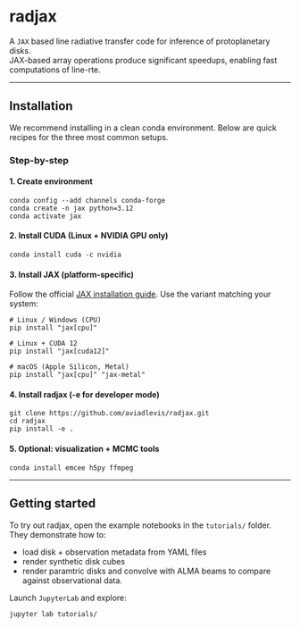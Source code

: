 # radjax
A `JAX` based line radiative transfer code for inference of protoplanetary disks.  
JAX-based array operations produce significant speedups, enabling fast computations of line-rte. 

---

## Installation

We recommend installing in a clean conda environment. Below are quick recipes for the three most common setups.


### Step-by-step

#### 1. Create environment
```
conda config --add channels conda-forge
conda create -n jax python=3.12
conda activate jax
```

#### 2. Install CUDA (Linux + NVIDIA GPU only)
```
conda install cuda -c nvidia

```
#### 3. Install JAX (platform-specific)
Follow the official [JAX installation guide](https://docs.jax.dev/en/latest/installation.html).
Use the variant matching your system:
```
# Linux / Windows (CPU)
pip install "jax[cpu]"

# Linux + CUDA 12
pip install "jax[cuda12]"

# macOS (Apple Silicon, Metal)
pip install "jax[cpu]" "jax-metal"

```

#### 4. Install radjax (-e for developer mode) 
```
git clone https://github.com/aviadlevis/radjax.git
cd radjax
pip install -e .
```

#### 5. Optional: visualization + MCMC tools
```
conda install emcee h5py ffmpeg
```

---

## Getting started
To try out radjax, open the example notebooks in the `tutorials/` folder.
They demonstrate how to:
 - load disk + observation metadata from YAML files
 - render synthetic disk cubes
 - render paramtric disks and convolve with ALMA beams to compare against observational data.

Launch `JupyterLab` and explore:
```
jupyter lab tutorials/
```
